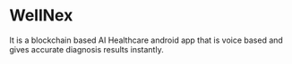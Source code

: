 # WellNex
It is a blockchain based AI Healthcare android app that is voice based and gives accurate diagnosis results instantly.
